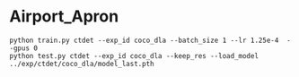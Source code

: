 # Airport_Apron
```shell script
python train.py ctdet --exp_id coco_dla --batch_size 1 --lr 1.25e-4  --gpus 0
python test.py ctdet --exp_id coco_dla --keep_res --load_model ../exp/ctdet/coco_dla/model_last.pth
```
